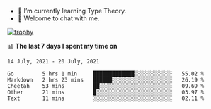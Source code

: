 <!--
### Hi there 👋

- 🤔 I was learning formal verification with Coq formally, but want to **build things** now.
- 😬 I am broadly interested in **computer systems** and **programming languages** (just a beginner 🥺).
- 🤩 (I hope I can) code for fun!

<img src="https://github-readme-stats.vercel.app/api?username=xxchan&show_icons=true&icon_color=0366d6&text_color=24292e&bg_color=ffffff&hide_title=true" />

---
-->


- 🌱 I’m currently learning Type Theory.
- 💬 Welcome to chat with me.


[![trophy](https://github-profile-trophy.vercel.app/?username=xxchan&theme=flat)](https://github.com/xxchan)


📊 **The last 7 days I spent my time on** 

<!--START_SECTION:waka-->
```text
14 July, 2021 - 20 July, 2021

Go         5 hrs 1 min     █████████████░░░░░░░░░░░░   55.02 % 
Markdown   2 hrs 23 mins   ██████░░░░░░░░░░░░░░░░░░░   26.19 % 
Cheetah    53 mins         ██░░░░░░░░░░░░░░░░░░░░░░░   09.69 % 
Other      21 mins         █░░░░░░░░░░░░░░░░░░░░░░░░   03.97 % 
Text       11 mins         ░░░░░░░░░░░░░░░░░░░░░░░░░   02.11 %
```
<!--END_SECTION:waka-->

<!--
**xxchan/xxchan** is a ✨ _special_ ✨ repository because its `README.md` (this file) appears on your GitHub profile.

Here are some ideas to get you started:

- 🔭 I’m currently working on ...
- 🌱 I’m currently learning ...
- 👯 I’m looking to collaborate on ...
- 🤔 I’m looking for help with ...
- 💬 Ask me about ...
- 📫 How to reach me: ...
- 😄 Pronouns: ...
- ⚡ Fun fact: ...
-->
